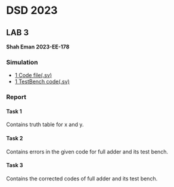 # DSD 2023

## LAB 3

**Shah Eman**
**2023-EE-178**

### Simulation

* [1 Code file(.sv)](https://github.com/Shah-Eman/DSD_2023_EE_178/blob/main/Lab_3/rtl/lab3.sv)
* [1 TestBench code(.sv)](https://github.com/Shah-Eman/DSD_2023_EE_178/blob/main/Lab_3/bench/lab3_tb.sv)

### Report

#### Task 1

Contains truth table for x and y. 

#### Task 2

Contains errors in the given code for full adder and its test bench.

#### Task 3

Contains the corrected codes of full adder and its test bench.
